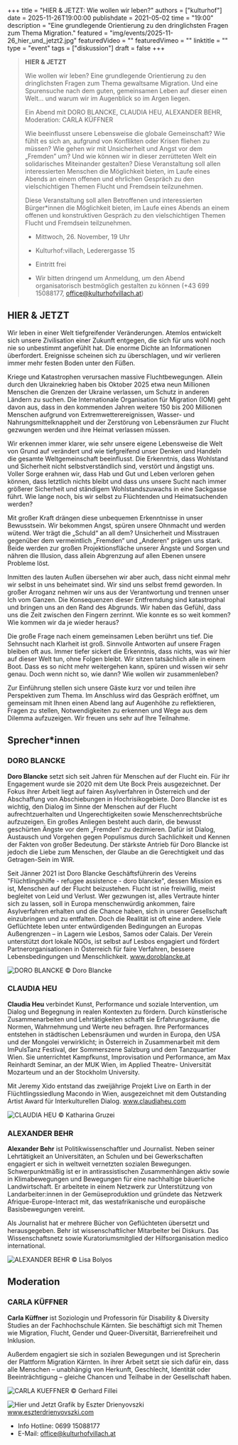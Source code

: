 +++
title = "HIER & JETZT: Wie wollen wir leben?"
authors = ["kulturhof"]
date = 2025-11-26T19:00:00
publishdate = 2021-05-02
time = "19:00"
description = "Eine grundlegende Orientierung zu den dringlichsten Fragen zum Thema Migration."
featured = "img/events/2025-11-26_hier_und_jetzt2.jpg"
featuredVideo = ""
featuredVimeo = ""
linktitle = ""
type = "event"
tags = ["diskussion"]
draft = false
+++


> **HIER & JETZT**
> 
> Wie wollen wir leben?
> Eine grundlegende Orientierung zu den dringlichsten Fragen zum Thema gewaltsame Migration. Und eine Spurensuche nach dem guten, gemeinsamen Leben auf dieser einen Welt… und warum wir im Augenblick so im Argen liegen.
>
> Ein Abend mit DORO BLANCKE, CLAUDIA HEU, ALEXANDER BEHR, Moderation: CARLA KÜFFNER
>
> Wie beeinflusst unsere Lebensweise die globale Gemeinschaft? Wie fühlt es sich an, aufgrund  von Konflikten oder Krisen fliehen zu müssen? Wie gehen wir mit Unsicherheit und Angst vor dem „Fremden” um? Und wie können wir in dieser zerrütteten Welt ein solidarisches Miteinander gestalten?  Diese Veranstaltung soll allen interessierten Menschen die Möglichkeit bieten, im Laufe eines Abends an einem offenen und ehrlichen Gespräch zu den vielschichtigen Themen Flucht und Fremdsein teilzunehmen.
>
> Diese Veranstaltung soll allen Betroffenen und interessierten Bürger\*innen die Möglichkeit bieten, im Laufe eines Abends an einem offenen und konstruktiven Gespräch zu den vielschichtigen Themen Flucht und Fremdsein teilzunehmen.
> 
> - Mittwoch, 26. November, 19 Uhr
> 
> - Kulturhof:villach, Lederergasse 15
>
> - Eintritt frei
>
> - Wir bitten dringend um Anmeldung, um den Abend organisatorisch bestmöglich gestalten zu können (+43 699 15088177, office@kulturhofvillach.at)


## HIER & JETZT

Wir leben in einer Welt tiefgreifender Veränderungen. Atemlos entwickelt sich unsere Zivilisation einer Zukunft entgegen, die sich für uns wohl noch nie so unbestimmt angefühlt hat. Die enorme Dichte an Informationen überfordert. Ereignisse scheinen sich zu überschlagen, und wir verlieren immer mehr festen
Boden unter den Füßen.

Kriege und Katastrophen verursachen massive Fluchtbewegungen. Allein durch den Ukrainekrieg haben bis Oktober 2025 etwa neun Millionen Menschen die Grenzen der Ukraine verlassen, um Schutz in anderen Ländern zu suchen. Die Internationale Organisation für Migration (IOM) geht davon aus, dass in den
kommenden Jahren weitere 150 bis 200 Millionen Menschen aufgrund von Extremwetterereignissen, Wasser- und Nahrungsmittelknappheit und der Zerstörung von Lebensräumen zur Flucht gezwungen werden und ihre Heimat verlassen müssen.

Wir erkennen immer klarer, wie sehr unsere eigene Lebensweise die Welt von Grund auf verändert und wie tiefgreifend unser Denken und Handeln die gesamte Weltgemeinschaft beeinflusst. Die Erkenntnis, dass Wohlstand und Sicherheit nicht selbstverständlich sind, verstört und ängstigt uns. Voller Sorge erahnen wir, dass Hab und Gut und Leben verloren gehen können, dass letztlich nichts bleibt und dass uns unsere Sucht nach immer größerer Sicherheit und ständigem Wohlstandszuwachs in eine Sackgasse führt. Wie lange noch, bis wir selbst zu Flüchtenden und Heimatsuchenden werden?

Mit großer Kraft drängen diese unbequemen Erkenntnisse in unser Bewusstsein. Wir bekommen Angst, spüren unsere Ohnmacht und werden wütend. Wer trägt die „Schuld“ an all dem? Unsicherheit und Misstrauen gegenüber dem vermeintlich „Fremden“ und „Anderen“ prägen uns stark. Beide werden zur großen Projektionsfläche unserer Ängste und Sorgen und nähren die Illusion, dass allein Abgrenzung auf allen Ebenen unsere Probleme löst.

Inmitten des lauten Außen übersehen wir aber auch, dass nicht einmal mehr wir selbst in uns beheimatet sind. Wir sind uns selbst fremd geworden. In großer Arroganz nehmen wir uns aus der Verantwortung und trennen unser Ich vom Ganzen. Die Konsequenzen dieser Entfremdung sind katastrophal und bringen uns
an den Rand des Abgrunds. Wir haben das Gefühl, dass uns die Zeit zwischen den Fingern zerrinnt. Wie konnte es so weit kommen? Wie kommen wir da je wieder heraus?

Die große Frage nach einem gemeinsamen Leben berührt uns tief. Die Sehnsucht nach Klarheit ist groß. Sinnvolle Antworten auf unsere Fragen bleiben oft aus. Immer tiefer sickert die Erkenntnis, dass nichts, was wir hier auf dieser Welt tun, ohne Folgen bleibt. Wir sitzen tatsächlich alle in einem Boot. Dass es so nicht mehr weitergehen kann, spüren und wissen wir sehr genau. Doch wenn nicht so, wie dann? Wie wollen wir zusammenleben?

Zur Einführung stellen sich unsere Gäste kurz vor und teilen ihre Perspektiven zum Thema. Im Anschluss wird das Gespräch eröffnet, um gemeinsam mit Ihnen einen Abend lang auf Augenhöhe zu reflektieren, Fragen zu stellen, Notwendigkeiten zu erkennen und Wege aus dem Dilemma aufzuzeigen. Wir freuen uns sehr auf Ihre Teilnahme.

## Sprecher\*innen

### DORO BLANCKE
**Doro Blancke** setzt sich seit Jahren für Menschen auf der Flucht ein. Für ihr Engagement wurde sie 2020 mit dem Ute Bock Preis ausgezeichnet. Der Fokus ihrer Arbeit liegt auf fairen Asylverfahren in Österreich und der Abschaffung von Abschiebungen in Hochrisikogebiete. Doro Blancke ist es wichtig, den Dialog im Sinne der Menschen auf der Flucht aufrechtzuerhalten und Ungerechtigkeiten sowie Menschenrechtsbrüche aufzuzeigen. Ein großes Anliegen besteht auch darin, die bewusst geschürten Ängste vor dem „Fremden“ zu dezimieren. Dafür ist Dialog, Austausch und Vorgehen gegen Populismus durch Sachlichkeit und Kennen der Fakten von großer Bedeutung. Der stärkste Antrieb für Doro Blancke ist jedoch die Liebe zum Menschen, der Glaube an die Gerechtigkeit und das Getragen-Sein im WIR.

Seit Jänner 2021 ist Doro Blancke Geschäftsführerin des Vereins "Flüchtlingshilfe - refugee assistence - doro blancke", dessen Mission es ist, Menschen auf der Flucht beizustehen. Flucht ist nie freiwillig, meist begleitet von Leid und Verlust. Wer gezwungen ist, alles Vertraute hinter sich zu lassen, soll in Europa menschenwürdig ankommen, faire Asylverfahren erhalten und die Chance haben, sich in unserer Gesellschaft einzubringen und zu entfalten. Doch die Realität ist oft eine andere. Viele Geflüchtete leben unter entwürdigenden Bedingungen an Europas Außengrenzen – in Lagern wie Lesbos, Samos oder Calais. Der Verein unterstützt dort lokale NGOs, ist selbst auf Lesbos engagiert und fördert Partnerorganisationen in Österreich für faire Verfahren, bessere Lebensbedingungen und Menschlichkeit.
www.doroblancke.at

![DORO BLANCKE](/img/events/2025-11-26_DoroBlancke_c_DoroBlancke.jpg)
© Doro Blancke


### CLAUDIA HEU
**Claudia Heu** verbindet Kunst, Performance und soziale Intervention, um Dialog und Begegnung in realen Kontexten zu fördern. Durch künstlerische Zusammenarbeiten und Lehrtätigkeiten schafft sie Erfahrungsräume, die Normen, Wahrnehmung und Werte neu befragen. Ihre Performances entstehen in städtischen Lebensräumen und wurden in Europa, den USA und der Mongolei verwirklicht; in Österreich in Zusammenarbeit mit dem ImPulsTanz Festival, der Sommerszene Salzburg und dem Tanzquartier Wien. Sie unterrichtet Kampfkunst, Improvisation und Performance, am Max Reinhardt Seminar, an der MUK Wien, im Applied Theatre- Universität Mozarteum und an der Stockholm University.

Mit Jeremy Xido entstand das zweijährige Projekt Live on Earth in der Flüchtlingssiedlung Macondo in Wien, ausgezeichnet mit dem Outstanding Artist Award für Interkulturellen Dialog.
www.claudiaheu.com

![CLAUDIA HEU](/img/events/2025-11-26_ClaudiaHeu_c_KatharinaGruzei.jpeg)
© Katharina Gruzei


### ALEXANDER BEHR
**Alexander Behr** ist Politikwissenschaftler und Journalist. Neben seiner Lehrtätigkeit an Universitäten, an Schulen und bei Gewerkschaften engagiert er sich in weltweit vernetzten sozialen Bewegungen. Schwerpunktmäßig ist er in antirassistischen Zusammenhängen aktiv sowie in Klimabewegungen und Bewegungen für eine nachhaltige bäuerliche Landwirtschaft. Er arbeitete in einem Netzwerk zur Unterstützung von Landarbeiter:innen in der Gemüseproduktion und gründete das Netzwerk Afrique-Europe-Interact mit, das westafrikanische und europäische Basisbewegungen vereint.

Als Journalist hat er mehrere Bücher von Geflüchteten übersetzt und herausgegeben. Behr ist wissenschaftlicher Mitarbeiter bei Diskurs. Das Wissenschaftsnetz sowie Kuratoriumsmitglied der Hilfsorganisation medico international.

![ALEXANDER BEHR](/img/events/2025-11-26_AlexanderBehr_c_LisaBolyos_small.jpg)
© Lisa Bolyos


## Moderation
### CARLA KÜFFNER
**Carla Küffner** ist Soziologin und Professorin für Disability & Diversity Studies an der Fachhochschule Kärnten.
Sie beschäftigt sich mit Themen wie Migration, Flucht, Gender und Queer-Diversität, Barrierefreiheit und Inklusion.

Außerdem engagiert sie sich in sozialen Bewegungen und ist Sprecherin der Plattform Migration Kärnten. In ihrer Arbeit setzt sie sich dafür ein, dass alle Menschen – unabhängig von Herkunft, Geschlecht, Identität oder Beeinträchtigung – gleiche Chancen und Teilhabe in der Gesellschaft haben.

![CARLA KUEFFNER](/img/events/2025-11-26_CarlaKueffner_c_GerhardFillei.jpg)
© Gerhard Fillei

![Hier und Jetzt](/img/events/2025-11-26_hier_und_jetzt_POST.jpg)
Grafik by Eszter Drienyovszki
www.eszterdrienyovszki.com


- Info Hotline: 0699 15088177 
- E-Mail: office@kulturhofvillach.at


